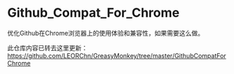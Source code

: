 # Github_Compat_For_Chrome
优化Github在Chrome浏览器上的使用体验和兼容性，如果需要这么做。

此仓库内容已转去这里更新：https://github.com/LEORChn/GreasyMonkey/tree/master/GithubCompatForChrome

